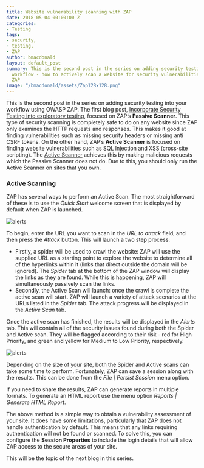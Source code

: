 ```yaml
---
title: Website vulnerability scanning with ZAP
date: 2018-05-04 00:00:00 Z
categories:
- Testing
tags:
- security,
- testing,
- ZAP
author: bmacdonald
layout: default_post
summary: This is the second post in the series on adding security testing into your
  workflow - how to actively scan a website for security vulnerabilities using OWASP
  ZAP
image: "/bmacdonald/assets/Zap128x128.png"
---
```


This is the second post in the series on adding security testing into your workflow using OWASP ZAP.
The first blog post, [Incorporate Security Testing into exploratory testing](http://blog.scottlogic.com/2018/02/27/incorporate-security-testing-into-exploratory-testing.html), focused on ZAP’s **Passive Scanner**. This type of security scanning is completely safe to do on any website since ZAP only examines the HTTP requests and responses. This makes it good at finding vulnerabilities such as missing security headers or missing anti CSRF tokens. On the other hand, ZAP’s **Active Scanner** is focused on finding website vulnerabilities such as SQL Injection and XSS (cross-site scripting). The [Active Scanner](https://github.com/zaproxy/zap-core-help/wiki/HelpStartConceptsAscan) achieves this by making malicious requests which the Passive Scanner does not do. Due to this, you should only run the Active Scanner on sites that you own.

### Active Scanning
ZAP has several ways to perform an Active Scan. The most straightforward of these is to use the _Quick Start_ welcome screen that is displayed by default when ZAP is launched.


![alerts]({{site.baseurl}}/bmacdonald/assets/zap-2-2.png "Quick Start welcome screen")

To begin, enter the URL you want to scan in the _URL to attack_ field, and then press the _Attack_ button. This will launch a two step process:

- Firstly,  a spider will be used to crawl the website: ZAP will use the supplied URL as a starting point to explore the website to determine all of the hyperlinks within it (links that direct outside the domain will be ignored). The _Spider_ tab at the bottom of the ZAP window will display the links as they are found. While this is happening, ZAP will simultaneously passively scan the links.
- Secondly, the Active Scan will launch: once the crawl is complete the active scan will start. ZAP will launch a variety of attack scenarios at the URLs listed in the _Spider_ tab. The attack progress will be displayed in the _Active Scan_ tab. 

Once the active scan has finished, the results will be displayed in the _Alerts_ tab. This will contain all of the security issues found during both the Spider and Active scan. They will be flagged according to their risk - red for High Priority, and green and yellow for Medium to Low Priority, respectively.

![alerts]({{site.baseurl}}/bmacdonald/assets/zap-2-1.png "Alerts tab") 

Depending on the size of your site, both the Spider and Active scans can take some time to perform. Fortunately, ZAP can save a session along with the results. This can be done from the _File \| Persist Session_ menu option.

If you need to share the results, ZAP can generate reports in multiple formats. To generate an HTML report use the menu option _Reports \| Generate HTML Report_.

The above method is a simple way to obtain a vulnerability assessment of your site. It does have some limitations, particularly that ZAP does not handle authentication by default. This means that any links requiring authentication will not be found or scanned.
To solve this, you can configure the **Session Properties** to include the login details that will allow ZAP access to the secure areas of your site.

This will be the topic of the next blog in this series.








